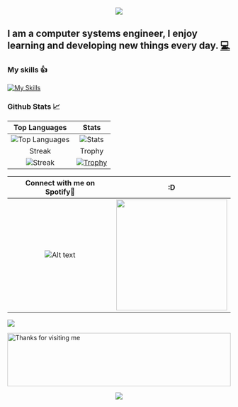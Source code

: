 <h1 align="center">
  <a href="https://git.io/typing-svg">
    <img src="https://readme-typing-svg.herokuapp.com/?lines=Hello,+There!+👋;This+is+Luis+Núñez....;Nice+to+meet+you!&center=true&size=30">
  </a>
</h1>
<h2>I am a computer systems engineer, I enjoy learning and developing new things every day. <a href="https://github.com/luisangelnj" title="Code">💻</a></h2>

### My skills 👍

[![My Skills](https://skills.thijs.gg/icons?i=php,laravel,js,express,nodejs,sequelize,html,css,mysql,postgres,postman,git,bootstrap,cs,github&theme=dark)](https://skills.thijs.gg)

### Github Stats 📈

| Top Languages                        | Stats                                     |
| :----------------------------------: | :---------------------------------------: |
| ![Top Languages](https://github-readme-stats-private-two.vercel.app/api/top-langs/?username=luisangelnj&theme=vue-dark&show_icons=true&hide_border=true&layout=compact) | ![Stats](https://github-readme-stats-private-two.vercel.app/api?username=luisangelnj&theme=vue-dark&show_icons=true&hide_border=true&count_private=true) |
| Streak                               | Trophy                                    |
| ![Streak](https://github-readme-streak-stats.herokuapp.com/?user=luisangelnj&theme=vue-dark&hide_border=true) | [![Trophy](https://github-profile-trophy.vercel.app/?username=luisangelnj&theme=onedark&row=2&column=3)](https://github.com/ryo-ma/github-profile-trophy) |



| Connect with me on Spotify🎵        | :D                                     |
| :----------------------------------: | :---------------------------------------: |
| ![Alt text](https://spotify-recently-played-readme.vercel.app/api?user=luisangelnj123) | <img src='https://miro.medium.com/v2/resize:fit:1360/1*IRGHmiGsa16stedQvIaZfw.gif' width='250"'> |

![](https://komarev.com/ghpvc/?username=luisangelnj&color=brightgreen) 

<img height="120" alt="Thanks for visiting me" width="100%" src="https://raw.githubusercontent.com/BrunnerLivio/brunnerlivio/master/images/marquee.svg" />
<p align="center">
  <img src="https://capsule-render.vercel.app/api?type=waving&color=gradient&height=160&section=footer&width=200"/>
</p>
